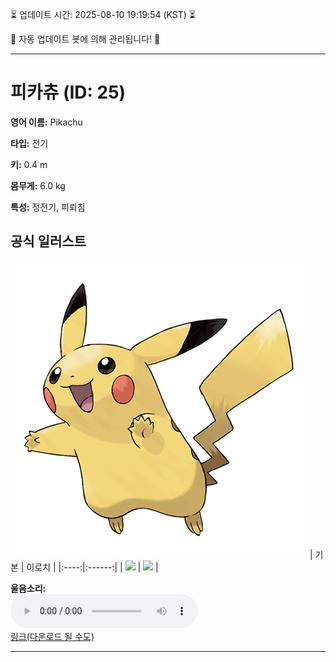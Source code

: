
⏳ 업데이트 시간: 2025-08-10 19:19:54 (KST) ⏳

🤖 자동 업데이트 봇에 의해 관리됩니다! 🤖

---

# 피카츄 (ID: 25)
**영어 이름:** Pikachu

**타입:** 전기

**키:** 0.4 m

**몸무게:** 6.0 kg

**특성:** 정전기, 피뢰침

## 공식 일러스트
![](https://raw.githubusercontent.com/PokeAPI/sprites/master/sprites/pokemon/other/official-artwork/25.png)
| 기본 | 이로치 |
|:----:|:------:|
| <img src="http://play.pokemonshowdown.com/sprites/ani/pikachu.gif" width="200"> | <img src="http://play.pokemonshowdown.com/sprites/ani-shiny/pikachu.gif" width="200"> |

**울음소리:**<br><audio controls src="https://raw.githubusercontent.com/PokeAPI/cries/main/cries/pokemon/latest/25.ogg"></audio><br> [링크(다운로드 될 수도)](https://raw.githubusercontent.com/PokeAPI/cries/main/cries/pokemon/latest/25.ogg)


---
